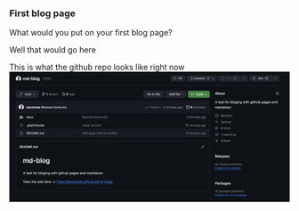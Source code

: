 ### First blog page

What would you put on your first blog page? 

Well that would go here

This is what the github repo looks like right now
![Early github repo](../res/github-repo.jpg)